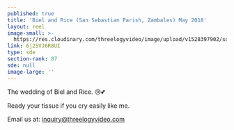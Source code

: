 ```yaml
---
published: true
title: 'Biel and Rice (San Sebastian Parish, Zambales) May 2018'
layout: reel
image-small: >-
  https://res.cloudinary.com/threelogyvideo/image/upload/v1528397902/sde/Rice_a.jpg
link: 6j2SVJ6R8UI
type: sde
section-rank: 87
sde: null
image-large: ''
---
```

The wedding of Biel and Rice. 😢💕 

Ready your tissue if you cry easily like me. 

Email us at: inquiry@threelogyvideo.com
